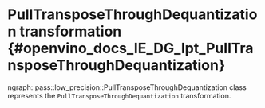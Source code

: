 # PullTransposeThroughDequantization transformation {#openvino_docs_IE_DG_lpt_PullTransposeThroughDequantization}

ngraph::pass::low_precision::PullTransposeThroughDequantization class represents the `PullTransposeThroughDequantization` transformation.
